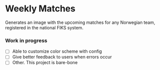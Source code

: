# Weekly Matches

Generates an image with the upcoming matches for any Norwegian team, registered in the national FIKS system. 


### Work in progress
* [ ] Able to customize color scheme with config
* [ ] Give better feedback to users when errors occur
* [ ] Other. This project is bare-bone

